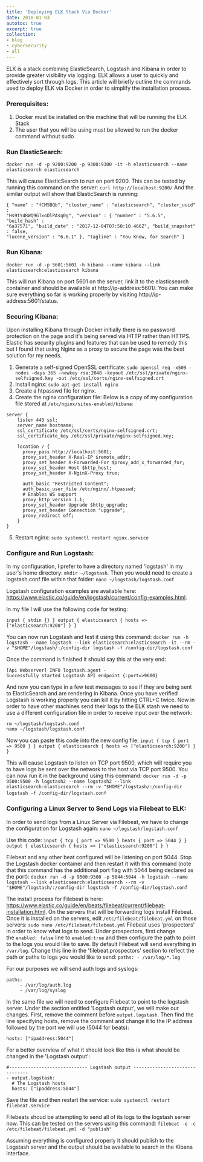 ```yaml
---
title: 'Deploying ELK Stack Via Docker'
date: 2018-01-03
autotoc: true
excerpt: true
collection:
- blog
- cybersecurity
- all
---
```



ELK is a stack combining ElasticSearch,
Logstash and Kibana in order to provide greater visibility via logging. ELK
allows a user to quickly and effectively sort through logs. This article will
briefly outline the commands used to deploy ELK via Docker in order to simplify
the installation process.  

### Prerequisites: 
1. Docker must be installed on the machine that will be running the ELK Stack
2. The user that you will be using must be allowed to run the docker command
without sudo  

### Run ElasticSearch:
```
docker run -d -p 9200:9200 -p 9300:9300 -it -h elasticsearch --name elasticsearch elasticsearch
``` 
This will cause ElasticSearch to run on port 9200.
This can be tested by running this command on the server: `curl http://localhost:9200/` And the similar output will show that ElasticSearch is running:
```
{ "name" : "fCM5BQb", "cluster_name" : "elasticsearch", "cluster_uuid" :
"Hs9tY4RWQ9GTxoDlPAsq0g", "version" : { "number" : "5.6.5", "build_hash" :
"6a37571", "build_date" : "2017-12-04T07:50:10.466Z", "build_snapshot" : false,
"lucene_version" : "6.6.1" }, "tagline" : "You Know, for Search" }  
```

### Run Kibana: 
```
docker run -d -p 5601:5601 -h kibana --name kibana --link elasticsearch:elasticsearch kibana
``` 
This will run Kibana on port 5601 on the server, link it to the elasticsearch container and should be available at http://ip-address:5601/. You can make sure everything so far is working properly by visiting http://ip-address:5601/status.

### Securing Kibana:
Upon installing Kibana through Docker initially there is no password protection
on the page and it's being served via HTTP rather than HTTPS. Elastic has
security plugins and features that can be used to remedy this but I found that
using Nginx as a proxy to secure the page was the best solution for my needs.

1. Generate a self-signed OpenSSL certificate: `sudo openssl req -x509 -nodes -days 365 -newkey rsa:2048 -keyout /etc/ssl/private/nginx-selfsigned.key -out /etc/ssl/certs/nginx-selfsigned.crt` 
2. Install nginx: `sudo apt-get install nginx` 
3. Create a htpasswd file for nginx. 
4. Create the nginx configuration file: Below is a copy of my configuration file stored at `/etc/nginx/sites-enabled/kibana`: 
```
server { 
    listen 443 ssl; 
    server_name hostname; 
    ssl_certificate /etc/ssl/certs/nginx-selfsigned.crt; 
    ssl_certificate_key /etc/ssl/private/nginx-selfsigned.key;

    location / { 
      proxy_pass http://localhost:5601; 
      proxy_set_header X-Real-IP $remote_addr; 
      proxy_set_header X-Forwarded-For $proxy_add_x_forwarded_for; 
      proxy_set_header Host $http_host; 
      proxy_set_header X-NginX-Proxy true; 
      
      auth_basic "Restricted Content"; 
      auth_basic_user_file /etc/nginx/.htpasswd; 
      # Enables WS support 
      proxy_http_version 1.1; 
      proxy_set_header Upgrade $http_upgrade; 
      proxy_set_header Connection "upgrade"; 
      proxy_redirect off; 
    } 
}
``` 

5. Restart nginx: `sudo systemctl restart nginx.service` 

### Configure and Run Logstash:
In my configuration, I prefer to have a directory named 'logstash' in my user's home directory: `mkdir ~/logstash`. 
Then you would need to create a logstash.conf file within that folder: `nano ~/logstash/logstash.conf` 

Logstash configuration examples are available here: https://www.elastic.co/guide/en/logstash/current/config-examples.html. 

In my file I will use the following code for testing:
```
input { stdin {} } output { elasticsearch { hosts => ["elasticsearch:9200"] } }
```

You can now run Logstash and test it using this command: `docker run -h logstash --name logstash --link elasticsearch:elasticsearch -it --rm -v "$HOME"/logstash/:/config-dir logstash -f /config-dir/logstash.conf` 

Once the command is finished it should say this at the very end: 
```
[Api Webserver] INFO logstash.agent -
Successfully started Logstash API endpoint {:port=>9600}
```

And now you can type in a few test messages to see if they are being sent to ElasticSearch and are rendering in Kibana. Once you have verified Logstash is working properly you can kill it by hitting CTRL+C twice. Now in order to have other machines send their logs to the ELK stash we need to use a different configuration file in order to receive input over the network: 
```
rm ~/logstash/logstash.conf 
nano ~/logstash/logstash.conf 
```

Now you can paste this code into the new config file:
`input { tcp { port => 9500 } } output { elasticsearch { hosts => ["elasticsearch:9200"] } }` 

This will cause Logstash to listen on TCP port 9500, which will require you to have logs be sent over the network to the host via TCP port 9500. You can now run it in the background using this command: `docker run -d -p 9500:9500 -h logstash2 --name logstash2 --link elasticsearch:elasticsearch --rm -v "$HOME"/logstash/:/config-dir logstash -f /config-dir/logstash.conf` 


### Configuring a Linux Server to Send Logs via Filebeat to ELK:
In order to send logs from a Linux Server via Filebeat, we have to change the configuration for Logstash again: 
`nano ~/logstash/logstash.conf` 

Use this code:
`input { tcp { port => 9500 } beats { port => 5044 } } output { elasticsearch { hosts => ["elasticsearch:9200"] } }` 

Filebeat and any other beat configured will be listening on port 5044. Stop the Logstash docker container and then restart it with this command (note that this command has the additional port flag with 5044 being declared as the port): 
`docker run -d -p 9500:9500 -p 5044:5044 -h logstash --name logstash --link elasticsearch:elasticsearch --rm -v "$HOME"/logstash/:/config-dir logstash -f /config-dir/logstash.conf` 

The install process for Filebeat is here: https://www.elastic.co/guide/en/beats/filebeat/current/filebeat-installation.html. On the servers that will be forwarding logs install Filebeat. Once it is installed on the servers, edit `/etc/filebeat/filebeat.yml` on those servers: 
`sudo nano /etc/filebeat/filebeat.yml` 
Filebeat uses 'prospectors' in order to know what logs to send. Under prospectors, first change the `enabled: false` line to `enabled:true` and then configure the path to point to the logs you would like to save. By default Filebeat will send everything in `/var/log`. Change this line in the 'filebeat.prospectors' section to reflect the path or paths to logs you would like to send: 
`paths: - /var/log/*.log` 

For our purposes we will send auth logs and syslogs: 
```
paths: 
     - /var/log/auth.log 
     - /var/log/syslog
``` 

In the same file we will need to configure Filebeat to point to the logstash server. Under the section entitled 'Logstash output', we will make our changes. First, remove the comment before `output.logstash`. Then find the line specifying hosts, remove the comment and change it to the IP address followed by the port we will use (5044 for beats): 
```
hosts: ["ipaddress:5044"] 
```

For a better overview of what it should look like this is what should be changed in the 'Logstash output': 
```
#----------------------------- Logstash output -------------------------------
- output.logstash: 
  # The Logstash hosts 
  hosts: ["ipaddress:5044"] 
```

Save the file and then restart the service: 
`sudo systemctl restart filebeat.service` 

Filebeats shoud be attempting to send all of its logs to the logstash server now. This can be tested on the servers using this command: 
`filebeat -e -c /etc/filebeat/filebeat.yml -d "publish"` 

Assuming everything is configured properly it should publish to the Logstash server and the output should be available to search in the Kibana interface.
